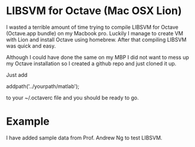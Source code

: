 LIBSVM for Octave (Mac OSX Lion)
=




I wasted a terrible amount of time trying to compile LIBSVM for Octave (Octave.app bundle) on my Macbook pro. Luckily I manage to create VM with Lion and install Octave using homebrew. After that compiling LIBSVM was quick and easy.

Although I could have done the same on my MBP I did not want to mess up my Octave installation so I created a github repo and just cloned it up.

Just add

addpath('../yourpath/matlab');

to your ~/.octaverc file and you should be ready to go.

Example
=

I have added sample data from Prof. Andrew Ng to test LIBSVM.